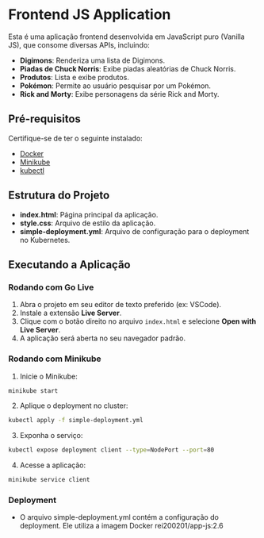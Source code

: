 # Frontend JS Application

Esta é uma aplicação frontend desenvolvida em JavaScript puro (Vanilla JS), que consome diversas APIs, incluindo:

- **Digimons**: Renderiza uma lista de Digimons.
- **Piadas de Chuck Norris**: Exibe piadas aleatórias de Chuck Norris.
- **Produtos**: Lista e exibe produtos.
- **Pokémon**: Permite ao usuário pesquisar por um Pokémon.
- **Rick and Morty**: Exibe personagens da série Rick and Morty.

## Pré-requisitos

Certifique-se de ter o seguinte instalado:

- [Docker](https://www.docker.com/get-started)
- [Minikube](https://minikube.sigs.k8s.io/docs/start/)
- [kubectl](https://kubernetes.io/docs/tasks/tools/install-kubectl/)

## Estrutura do Projeto

- **index.html**: Página principal da aplicação.
- **style.css**: Arquivo de estilo da aplicação.
- **simple-deployment.yml**: Arquivo de configuração para o deployment no Kubernetes.

## Executando a Aplicação

### Rodando com Go Live

1. Abra o projeto em seu editor de texto preferido (ex: VSCode).
2. Instale a extensão **Live Server**.
3. Clique com o botão direito no arquivo `index.html` e selecione **Open with Live Server**.
4. A aplicação será aberta no seu navegador padrão.

### Rodando com Minikube

1. Inicie o Minikube:

  ```bash
  minikube start
  ```
2. Aplique o deployment no cluster:

  ```bash
  kubectl apply -f simple-deployment.yml
  ```

3. Exponha o serviço:

  ```bash
  kubectl expose deployment client --type=NodePort --port=80
  ```
4. Acesse a aplicação:
  
  ```bash
  minikube service client
  ```

### Deployment
- O arquivo simple-deployment.yml contém a configuração do deployment. Ele utiliza a imagem Docker rei200201/app-js:2.6